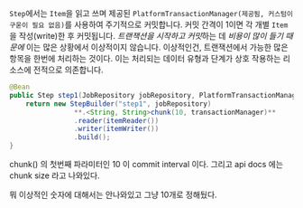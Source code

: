 `Step`에서는 `Item`을 읽고 쓰며 제공된 `PlatformTransactionManager(제공됨, 커스텀이 구욷이 필요 없음)`를 사용하여 주기적으로 커밋합니다. 커밋 간격이 1이면 각 개별 `Item`을 작성(write)한 후 커밋됩니다.
*트랜잭션을 시작하고 커밋*하는 데 *비용이 많이 들기 때문에* 이는 많은 상황에서 이상적이지 않습니다.
이상적인건, 트랜잭션에서 가능한 많은 항목을 한번에 처리하는 것이다.
이는 처리되는 데이터 유형과 단계가 상호 작용하는 리소스에 전적으로 의존합니다.

```java
@Bean 
public Step step1(JobRepository jobRepository, PlatformTransactionManager transactionManager) {
	return new StepBuilder("step1", jobRepository)
				**.<String, String>chunk(10, transactionManager)**
				.reader(itemReader())
				.writer(itemWriter())
				.build(); 
}
```

chunk() 의 첫번째 파라미터인 10 이 commit interval 이다. 
그리고 api docs 에는 chunk size 라고 나와있다. 

뭐 이상적인 숫자에 대해서는 안나와있고 그냥 10개로 정해뒀다. 